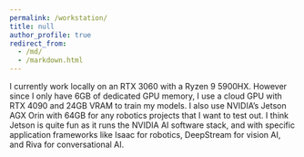```yaml
---
permalink: /workstation/
title: null
author_profile: true
redirect_from: 
  - /md/
  - /markdown.html
---
```


I currently work locally on an RTX 3060 with a Ryzen 9 5900HX. However since 
I only have 6GB of dedicated GPU memory, I use a cloud GPU with RTX 4090 and 
24GB VRAM to train my models. I also use NVIDIA’s Jetson AGX Orin with 
64GB for any robotics projects that I want to test out. 
I think Jetson is quite fun as it runs the NVIDIA AI software stack, 
and with specific application frameworks like Isaac for robotics, 
DeepStream for vision AI, and Riva for conversational AI.
